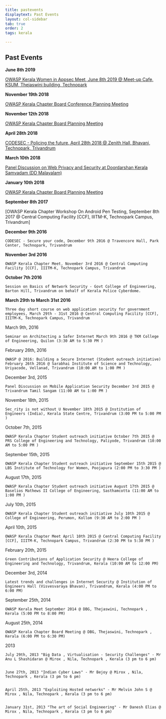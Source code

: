 ```yaml
---
title: pastevents
displaytext: Past Events
layout: col-sidebar
tab: true
order: 2
tags: kerala

---
```


## Past Events

**June 8th 2019**

[OWASP Kerala Women in Appsec Meet, June 8th 2019 @ Meet-up Cafe, KSUM, Thejaswini building, Technopark](june2019)

**November 19th 2018**

[OWASP Kerala Chapter Board Conference Planning Meeting](/events/19november2018)

**November 12th 2018**

[OWASP Kerala Chapter Board Planning Meeting](events/12november2018) 

**April 28th 2018**

[CODESEC - Policing the future, April 28th 2018 @ Zenith Hall, Bhavani, Technopark, Trivandrum](/events/april2018)

**March 10th 2018**

[Panel Discussion on Web Privacy and Security at Doordarshan Kerala Samvadam (DD Malayalam) ](/events/march2018)

**January 10th 2018**

[OWASP Kerala Chapter Board Planning Meeting](/events/january2018)

**September 8th 2017**

[OWASP Kerala Chapter Workshop On Android Pen Testing, September 8th 2017 @ Central Computing Facility [CCF], IIITM-K, Technopark Campus, Trivandrum]

**December 9th 2016**

    CODESEC - Secure your code, December 9th 2016 @ Travencore Hall, Park Center, Technopark, Trivandrum

**November 3rd 2016**

    OWASP Kerala Chapter Meet, November 3rd 2016 @ Central Computing Facility [CCF], IIITM-K, Technopark Campus, Trivandrum

**October 7th 2016**

    Session on Basics of Network Security - Govt College of Engineering, Barton Hill, Trivandrum on behalf of Kerala Police Cyberdome.

**March 29th to March 31st 2016**

    Three day short course on web application security for government employees, March 29th - 31st 2016 @ Central Computing Facility [CCF], IIITM-K, Technopark Campus, Trivandrum

March 9th, 2016

    Seminar on Architecting a Safer Internet March 9th 2016 @ TKM College of Engineering, Quilon (3:30 AM to 5:30 PM )

February 26th, 2016

    OWASP @ 2016: Building a Secure Internet (Student outreach initiative) February 26th 2016 @ Sarabhai Institute of Science and Technology, Uriyacode, Vellanad, Trivandrum (10:00 AM to 1:00 PM )

December 3rd, 2015

    Panel Discussion on Mobile Application Security December 3rd 2015 @ Trivandrum Tamil Sangam (11:00 AM to 1:00 PM )

November 18th, 2015

    Sec_rity is not without U November 18th 2015 @ Institution of Engineers (India), Kerala State Centre, Trivandrum (3:00 PM to 5:00 PM )

October 7th, 2015

    OWASP Kerala Chapter Student outreach initiative October 7th 2015 @ PRS College of Engineering and Technology, Paliyode, Trivandrum (10:00 AM to 5:00 PM )

September 15th, 2015

    OWASP Kerala Chapter Student outreach initiative September 15th 2015 @ LBS Institute of Technology for Women, Poojapura (2:00 PM to 3:30 PM )

August 17th, 2015

    OWASP Kerala Chapter Student outreach initiative August 17th 2015 @ Baselios Mathews II College of Engineering, Sasthamcotta (11:00 AM to 1:00 PM )

July 10th, 2015

    OWASP Kerala Chapter Student outreach initiative July 10th 2015 @ College of Engineering, Perumon, Kollom (9:30 AM to 2:00 PM )

April 10th, 2015

    OWASP Kerala Chapter Meet April 10th 2015 @ Central Computing Facility [CCF], IIITM-K, Technopark Campus, Trivandrum (2:30 PM to 5:30 PM )

February 20th, 2015

    Green Contributions of Application Security @ Heera College of Engineering and Technology, Trivandrum, Kerala (10:00 AM to 12:00 PM)

December 3rd, 2014

    Latest trends and challenges in Internet Security @ Institution of Engineers Hall (Visvesvaraya Bhavan), Trivandrum, Kerala (4:00 PM to 6:00 PM)

September 25th, 2014

    OWASP Kerala Meet September 2014 @ DBG, Thejaswini, Technopark , Kerala (5:00 PM to 8:00 PM)

August 25th, 2014

    OWASP Kerala Chapter Board Meeting @ DBG, Thejaswini, Technopark , Kerala (6:00 PM to 6:30 PM)

2013

    July 29th, 2013 "Big Data , Virtualisation - Security Challenges" - Mr Anu L Shashidaran @ Mirox , Nila, Technopark , Kerala (3 pm to 6 pm)


    June 27th, 2013 "Indian Cyber Laws" - Mr Bejoy @ Mirox , Nila, Technopark , Kerala (3 pm to 6 pm)


    April 25th, 2013 "Exploiting Hosted networks" - Mr Melvin John S @ Mirox , Nila, Technopark , Kerala (3 pm to 6 pm)


    January 31st, 2013 "The art of Social Engineering" - Mr Danesh Elias @ Mirox , Nila, Technopark , Kerala (3 pm to 6 pm)
